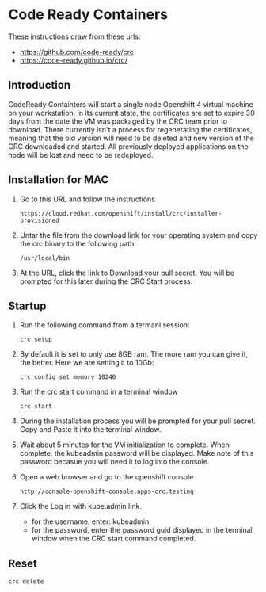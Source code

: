 # Code Ready Containers
These instructions draw from these urls:
- https://github.com/code-ready/crc
- https://code-ready.github.io/crc/

## Introduction
CodeReady Containters will start a single node Openshift 4 virtual machine on your workstation. In its current state, the certificates are set to expire 30 days from the date the VM was packaged by the CRC team prior to download. There currently isn't a process for regenerating the certificates, meaning that the old version will need to be deleted and new version of the CRC downloaded and started.  All previously deployed applications on the node will be lost and need to be redeployed.

## Installation for MAC
1. Go to this URL and follow the instructions
   ```
   https://cloud.redhat.com/openshift/install/crc/installer-provisioned
   ```

2. Untar the file from the download link for your operating system and copy the crc binary to the following path:
    ```
    /usr/local/bin
    ```
3. At the URL, click the link to Download your pull secret.  You will be prompted for this later during the CRC Start process.

## Startup
1. Run the following command from a termanl session:
    ```
    crc setup
    ```
2. By default it is set to only use 8GB ram. The more ram you can give it, the better. Here we are setting it to 10Gb:
    ```
    crc config set memory 10240
    ```
3. Run the crc start command in a terminal window
    ```
    crc start
    ```
4. During the installation process you will be prompted for your pull secret.  Copy and Paste it into the terminal window.

6.  Wait about 5 minutes for the VM initialization to complete.  When complete, the kubeadmin password will be displayed.  Make note of this password becasue you will need it to log into the console.

5. Open a web browser and go to the openshift console
     ```
     http://console-openshift-console.apps-crc.testing
     ```

6. Click the Log in with kube.admin link.  
    - for the username, enter: kubeadmin  
    - for the password, enter the password guid displayed in the terminal window when the CRC start command completed. 

## Reset
```
crc delete
```
